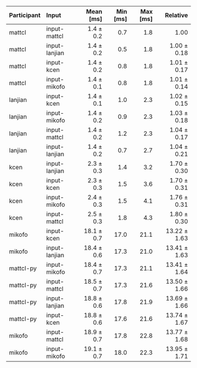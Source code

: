 | Participant | Input | Mean [ms] | Min [ms] | Max [ms] | Relative |
|:---|:---|---:|---:|---:|---:|
| mattcl | input-mattcl | 1.4 ± 0.2 | 0.7 | 1.8 | 1.00 |
| mattcl | input-lanjian | 1.4 ± 0.2 | 0.5 | 1.8 | 1.00 ± 0.18 |
| mattcl | input-kcen | 1.4 ± 0.2 | 0.8 | 1.8 | 1.01 ± 0.17 |
| mattcl | input-mikofo | 1.4 ± 0.1 | 0.8 | 1.8 | 1.01 ± 0.14 |
| lanjian | input-kcen | 1.4 ± 0.1 | 1.0 | 2.3 | 1.02 ± 0.15 |
| lanjian | input-mikofo | 1.4 ± 0.2 | 0.9 | 2.3 | 1.03 ± 0.18 |
| lanjian | input-mattcl | 1.4 ± 0.2 | 1.2 | 2.3 | 1.04 ± 0.17 |
| lanjian | input-lanjian | 1.4 ± 0.2 | 0.7 | 2.7 | 1.04 ± 0.21 |
| kcen | input-lanjian | 2.3 ± 0.3 | 1.4 | 3.2 | 1.70 ± 0.30 |
| kcen | input-kcen | 2.3 ± 0.3 | 1.5 | 3.6 | 1.70 ± 0.31 |
| kcen | input-mikofo | 2.4 ± 0.3 | 1.5 | 4.1 | 1.76 ± 0.31 |
| kcen | input-mattcl | 2.5 ± 0.3 | 1.8 | 4.3 | 1.80 ± 0.30 |
| mikofo | input-kcen | 18.1 ± 0.7 | 17.0 | 21.1 | 13.22 ± 1.63 |
| mikofo | input-lanjian | 18.4 ± 0.6 | 17.3 | 21.0 | 13.41 ± 1.63 |
| mattcl-py | input-mikofo | 18.4 ± 0.7 | 17.3 | 21.1 | 13.41 ± 1.64 |
| mattcl-py | input-mattcl | 18.5 ± 0.7 | 17.3 | 21.6 | 13.50 ± 1.66 |
| mattcl-py | input-lanjian | 18.8 ± 0.6 | 17.8 | 21.9 | 13.69 ± 1.66 |
| mattcl-py | input-kcen | 18.8 ± 0.6 | 17.6 | 21.6 | 13.74 ± 1.67 |
| mikofo | input-mattcl | 18.9 ± 0.7 | 17.8 | 22.8 | 13.77 ± 1.68 |
| mikofo | input-mikofo | 19.1 ± 0.7 | 18.0 | 22.3 | 13.95 ± 1.71 |
